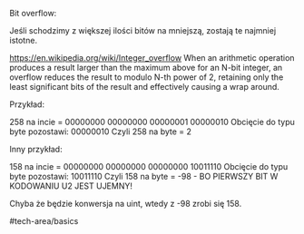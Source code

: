 Bit overflow:

Jeśli schodzimy z większej ilości bitów na mniejszą, zostają te najmniej istotne.

https://en.wikipedia.org/wiki/Integer_overflow
When an arithmetic operation produces a result larger than the maximum above for an N-bit integer, an overflow reduces the result to modulo N-th power of 2, retaining only the least significant bits of the result and effectively causing a wrap around.

Przykład:

258 na incie = 00000000 00000000 00000001 00000010
Obcięcie do typu byte pozostawi: 00000010
Czyli 258 na byte = 2

Inny przykład:

158 na incie = 00000000 00000000 00000000 10011110
Obcięcie do typu byte pozostawi: 10011110
Czyli 158 na byte = -98   -    BO PIERWSZY BIT W KODOWANIU U2 JEST UJEMNY!

Chyba że będzie konwersja na uint, wtedy z -98 zrobi się 158.

#tech-area/basics